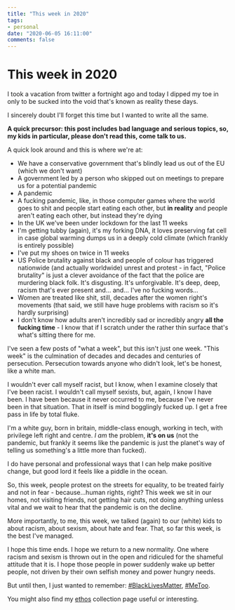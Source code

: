 ```yaml
---
title: "This week in 2020"
tags:
- personal
date: "2020-06-05 16:11:00"
comments: false
---
```


# This week in 2020

I took a vacation from twitter a fortnight ago and today I dipped my toe in only to be sucked into the void that's known as reality these days.

I sincerely doubt I'll forget this time but I wanted to write all the same.

<!--more-->

**A quick precursor: this post includes bad language and serious topics, so, my kids in particular, please don't read this, come talk to us.**

A quick look around and this is where we're at:

- We have a conservative government that's blindly lead us out of the EU (which we don't want)
- A government led by a person who skipped out on meetings to prepare us for a potential pandemic
- A pandemic
- A fucking pandemic, like, in those computer games where the world goes to shit and people start eating each other, but **in reality** and people aren't eating each other, but instead they're dying
- In the UK we've been under lockdown for the last 11 weeks
- I'm getting tubby (again), it's my forking DNA, it loves preserving fat cell in case global warming dumps us in a deeply cold climate (which frankly is entirely possible)
- I've put my shoes on twice in 11 weeks
- US Police brutality against black and people of colour has triggered nationwide (and actually worldwide) unrest and protest - in fact, "Police brutality" is just a clever avoidance of the fact that the police are murdering black folk. It's disgusting. It's unforgivable. It's deep, deep, racism that's ever present and… and… I've no fucking words…
- Women are treated like shit, still, decades after the women right's movements (that said, we still have huge problems with racism so it's hardly surprising)
- I don't know how adults aren't incredibly sad or incredibly angry **all the fucking time** - I know that if I scratch under the rather thin surface that's what's sitting there for me.

I've seen a few posts of "what a week", but this isn't just one week. "This week" is the culmination of decades and decades and centuries of persecution. Persecution towards anyone who didn't look, let's be honest, like a white man.

I wouldn't ever call myself racist, but I know, when I examine closely that I've been racist. I wouldn't call myself sexists, but, again, I know I have been. I have been because it never occurred to me, because I've never been in that situation. That in itself is mind bogglingly fucked up. I get a free pass in life by total fluke.

I'm a white guy, born in britain, middle-class enough, working in tech, with privilege left right and centre. _I am_ the problem, **it's on us** (not the pandemic, but frankly it seems like the pandemic is just the planet's way of telling us something's a little more than fucked).

I do have personal and professional ways that I can help make positive change, but good lord it feels like a piddle in the ocean.

So, this week, people protest on the streets for equality, to be treated fairly and not in fear - because…human rights, right? This week we sit in our homes, not visiting friends, not getting hair cuts, not doing anything unless vital and we wait to hear that the pandemic is on the decline.

More importantly, to me, this week, we talked (again) to our (white) kids to about racism, about sexism, about hate and fear. That, so far this week, is the best I've managed.

I hope this time ends. I hope we return to a new normality. One where racism and sexism is thrown out in the open and ridiculed for the shameful attitude that it is. I hope those people in power suddenly wake up better people, not driven by their own selfish money and power hungry needs.

But until then, I just wanted to remember: [#BlackLivesMatter](https://blacklivesmatter.com/), [#MeToo](https://metoomvmt.org/).

You might also find my [ethos](/ethos) collection page useful or interesting.
